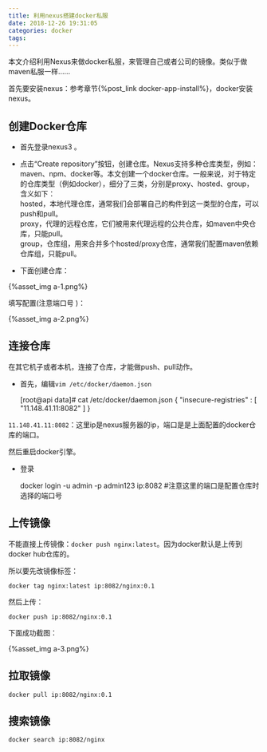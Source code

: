 ```yaml
---
title: 利用nexus搭建docker私服
date: 2018-12-26 19:31:05
categories: docker
tags:
---
```


本文介绍利用Nexus来做docker私服，来管理自己或者公司的镜像。类似于做maven私服一样……

首先要安装nexus：参考章节{%post_link docker-app-install%}，docker安装nexus。  

## 创建Docker仓库

- 首先登录nexus3 。
- 点击“Create repository”按钮，创建仓库。Nexus支持多种仓库类型，例如：maven、npm、docker等。本文创建一个docker仓库。一般来说，对于特定的仓库类型（例如docker），细分了三类，分别是proxy、hosted、group，含义如下：     
  hosted，本地代理仓库，通常我们会部署自己的构件到这一类型的仓库，可以push和pull。   
  proxy，代理的远程仓库，它们被用来代理远程的公共仓库，如maven中央仓库，只能pull。   
  group，仓库组，用来合并多个hosted/proxy仓库，通常我们配置maven依赖仓库组，只能pull。   
  
- 下面创建仓库：

{%asset_img a-1.png%}

填写配置(注意端口号 )：
  
{%asset_img a-2.png%}


## 连接仓库

在其它机子或者本机，连接了仓库，才能做push、pull动作。

- 首先，编辑`vim /etc/docker/daemon.json`


    [root@api data]# cat /etc/docker/daemon.json 
    {
      "insecure-registries" : [
        "11.148.41.11:8082"
      ]
    }
    
`11.148.41.11:8082`：这里ip是nexus服务器的ip，端口是是上面配置的docker仓库的端口。

然后重启docker引擎。

- 登录


    docker login -u admin -p admin123 ip:8082  #注意这里的端口是配置仓库时选择的端口号
    
## 上传镜像

不能直接上传镜像：`docker push nginx:latest`。因为docker默认是上传到docker hub仓库的。

所以要先改镜像标签：

    docker tag nginx:latest ip:8082/nginx:0.1
    
然后上传：
    
    docker push ip:8082/nginx:0.1
    
下面成功截图：

{%asset_img a-3.png%}   

## 拉取镜像

    docker pull ip:8082/nginx:0.1
    
## 搜索镜像

    docker search ip:8082/nginx      
    
    
